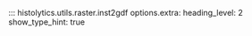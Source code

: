 ::: histolytics.utils.raster.inst2gdf
    options.extra:
      heading_level: 2
      show_type_hint: true
